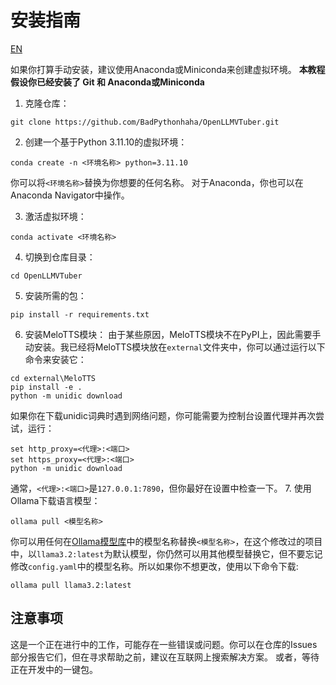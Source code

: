 # 安装指南
[EN](./install.md)

如果你打算手动安装，建议使用Anaconda或Miniconda来创建虚拟环境。
**本教程假设你已经安装了 Git 和 Anaconda或Miniconda**


1. 克隆仓库：
```batch
git clone https://github.com/BadPythonhaha/OpenLLMVTuber.git
```
2. 创建一个基于Python 3.11.10的虚拟环境：
```batch
conda create -n <环境名称> python=3.11.10
```
你可以将`<环境名称>`替换为你想要的任何名称。
对于Anaconda，你也可以在Anaconda Navigator中操作。

3. 激活虚拟环境：
```batch
conda activate <环境名称>
```
4. 切换到仓库目录：
```batch
cd OpenLLMVTuber
```
5. 安装所需的包：
```batch
pip install -r requirements.txt
```
6. 安装MeloTTS模块：
由于某些原因，MeloTTS模块不在PyPI上，因此需要手动安装。我已经将MeloTTS模块放在`external`文件夹中，你可以通过运行以下命令来安装它：
```batch
cd external\MeloTTS
pip install -e .
python -m unidic download
```
如果你在下载unidic词典时遇到网络问题，你可能需要为控制台设置代理并再次尝试，运行：
```batch
set http_proxy=<代理>:<端口>
set https_proxy=<代理>:<端口>
python -m unidic download
```
通常，`<代理>:<端口>`是`127.0.0.1:7890`，但你最好在设置中检查一下。
7. 使用Ollama下载语言模型：
```batch
ollama pull <模型名称>
```
你可以用任何在[Ollama模型库](https://ollama.com/library)中的模型名称替换`<模型名称>`，在这个修改过的项目中，以`llama3.2:latest`为默认模型，你仍然可以用其他模型替换它，但不要忘记修改`config.yaml`中的模型名称。所以如果你不想更改，使用以下命令下载:
```batch
ollama pull llama3.2:latest
```
## 注意事项
这是一个正在进行中的工作，可能存在一些错误或问题。你可以在仓库的Issues部分报告它们，但在寻求帮助之前，建议在互联网上搜索解决方案。
或者，等待正在开发中的一键包。